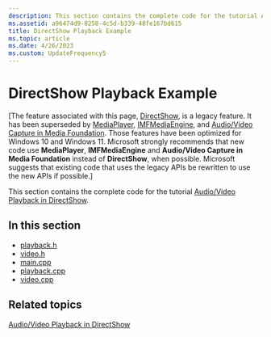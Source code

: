 ```yaml
---
description: This section contains the complete code for the tutorial Audio/Video Playback in DirectShow.
ms.assetid: a96474d9-8258-4c5d-b339-48fe167bd615
title: DirectShow Playback Example
ms.topic: article
ms.date: 4/26/2023
ms.custom: UpdateFrequency5
---
```


# DirectShow Playback Example

\[The feature associated with this page, [DirectShow](/windows/win32/directshow/directshow), is a legacy feature. It has been superseded by [MediaPlayer](/uwp/api/Windows.Media.Playback.MediaPlayer), [IMFMediaEngine](/windows/win32/api/mfmediaengine/nn-mfmediaengine-imfmediaengine), and [Audio/Video Capture in Media Foundation](windows/win32/medfound/audio-video-capture-in-media-foundation). Those features have been optimized for Windows 10 and Windows 11. Microsoft strongly recommends that new code use **MediaPlayer**, **IMFMediaEngine** and **Audio/Video Capture in Media Foundation** instead of **DirectShow**, when possible. Microsoft suggests that existing code that uses the legacy APIs be rewritten to use the new APIs if possible.\]

This section contains the complete code for the tutorial [Audio/Video Playback in DirectShow](audio-video-playback-in-directshow.md).

## In this section

-   [playback.h](playback-h.md)
-   [video.h](video-h.md)
-   [main.cpp](main-cpp.md)
-   [playback.cpp](playback-cpp.md)
-   [video.cpp](video-cpp.md)

## Related topics

<dl> <dt>

[Audio/Video Playback in DirectShow](audio-video-playback-in-directshow.md)
</dt> </dl>

 

 



